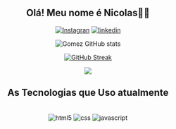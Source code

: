<div align="center">
  
## Olá! Meu nome é Nicolas👋👋


[![Instagran](https://img.shields.io/badge/Instagram-E4405F?style=for-the-badge&logo=instagram&logoColor=white)](https://www.instagram.com/o.kadoshi/) [![linkedin](https://img.shields.io/badge/LinkedIn-0077B5?style=for-the-badge&logo=linkedin&logoColor=white)](https://www.linkedin.com/in/nicolas-carvalho-68104019b/)
  
![Gomez GitHub stats](https://github-readme-stats.vercel.app/api?username=nicolascarvalho2&show_icons=true&theme=dark)



<p align="left">
<a href="https://github.com/DenverCoder1/github-readme-streak-stats">
 
  [![GitHub Streak](https://github-readme-streak-stats.herokuapp.com/?user=kadoshi2&theme=radical)](https://git.io/streak-stats)
  
</a>
  <a href="https://wakatime.com/@kadoshi2">
  <img src="https://github-readme-stats.vercel.app/api/wakatime?username=@kadoshi2&theme=tokyonight"/>
</a>
</p>


## As Tecnologias que Uso atualmente

<div style="display: inline_block"><br/>
  <img align="center" alt="html5" src="https://img.shields.io/badge/HTML5-E34F26?style=for-the-badge&logo=html5&logoColor=white" />
  <img align="center" alt="css" src="https://img.shields.io/badge/CSS3-1572B6?style=for-the-badge&logo=css3&logoColor=white" />
  <img align="center" alt="javascript" src="https://img.shields.io/badge/JavaScript-323330?style=for-the-badge&logo=javascript&logoColor=F7DF1E" />
  
</div>
 
  </div>
